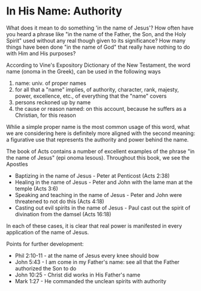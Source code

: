 In His Name: Authority
==========================

What does it mean to do something 'in the name of Jesus'? How often have you heard a phrase like "in the name of the Father, the Son, and the Holy Spirit" used without any real though given to its significance? How many things have been done "in the name of God" that really have nothing to do with Him and His purposes?

According to Vine's Expository Dictionary of the New Testament, the word name (onoma in the Greek), can be used in the following ways

1. name: univ. of proper names
2. for all that a "name" implies, of authority, character, rank, majesty, power, excellence, etc., of everything that the "name" covers
3. persons reckoned up by name
4. the cause or reason named: on this account, because he suffers as a Christian, for this reason

Whlie a simple proper name is the most common usage of this word, what we are considering here is definitely more aligned with the second meaning: a figurative use that represents the authority and power behind the name.

The book of Acts contains a number of excellent examples of the phrase "in the name of Jesus" (epi onoma lesous). Throughout this book, we see the Apostles
- Baptizing in the name of Jesus - Peter at Penticost (Acts 2:38)
- Healing in the name of Jesus - Peter and John with the lame man at the temple (Acts 3:6)
- Speaking and teaching in the name of Jesus - Peter and John were threatened to not do this (Acts 4:18)
- Casting out evil spirits in the name of Jesus - Paul cast out the spirit of divination from the damsel (Acts 16:18)

In each of these cases, it is clear that real power is manifested in every application of the name of Jesus.

Points for further development:
- Phil 2:10-11 - at the name of Jesus every knee should bow
- John 5:43 - I am come in my Father's name: see all that the Father authorized the Son to do
- John 10:25 - Christ did works in His Father's name
- Mark 1:27 - He commanded the unclean spirits with authority
